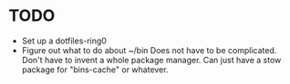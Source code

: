 # TODO

- Set up a dotfiles-ring0
- Figure out what to do about ~/bin
	Does not have to be complicated. Don't have to invent a whole package manager. Can just have a stow package for "bins-cache" or whatever.

